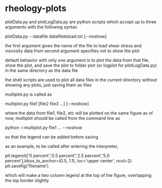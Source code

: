 # rheology-plots

plotData.py and plotLogData.py are python scripts which accept up to three arguments with the following syntax

plotData.py --datafile datafiletoload.txt [--noshow]

the first argument gives the name of the file to load shear stress and viscosity data from
second argument specifies not to show the plot

default behavior with only one argument is to plot the data from that file, show the plot, and save the plot to folder plot (or logplot for plotLogData.py) in the same directory as the data file

the shell scripts are used to plot all data files in the current directory without showing any plots, just saving them as files

multiplot.py is called as

multiplot.py file1 [file2 file3 ...] [--noshow]

where the data from file1, file2, etc will be plotted on the same figure
as of now, multiplot should be called from the command line as

python -i multiplot.py file1 ... --noshow

so that the legend can be added before saving

as an example, to be called after entering the interpreter,

plt.legend(['0 percent','0.5 percent','2.5 percent','5.0 percent'],bbox_to_anchor=(0.5, 1.1), loc='upper center', ncol=2)
plt.savefig('filename')

which will make a two column legend at the top of the figure, overlapping the top border slightly